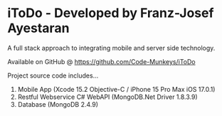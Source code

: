 iToDo - Developed by Franz-Josef Ayestaran
=====

A full stack approach to integrating mobile and server side technology.

Available on GitHub @ https://github.com/Code-Munkeys/iToDo

Project source code includes...

1. Mobile App (Xcode 15.2 Objective-C / iPhone 15 Pro Max iOS 17.0.1)
2. Restful Webservice C# WebAPI (MongoDB.Net Driver 1.8.3.9)
3. Database (MongoDB 2.4.9)


